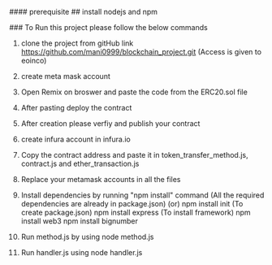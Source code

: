 
#### prerequisite ##
install nodejs and npm

### To Run this project please follow the below commands

1. clone the project from gitHub link https://github.com/mani0999/blockchain_project.git (Access is given to eoinco)

2. create meta mask account

3. Open Remix on broswer and paste the code from the ERC20.sol file

4. After pasting deploy the contract

5. After creation please verfiy and publish your contract

6. create infura account in infura.io
 
7. Copy the contract address and paste it in token_transfer_method.js, contract.js and ether_transaction.js

9. Replace your metamask accounts in all the files

10. Install dependencies by running "npm install" command (All the required dependencies are already in package.json)
(or)
npm install init (To create package.json)
npm install express (To install framework)
npm install web3
npm install bignumber

11. Run method.js by using node method.js

12. Run handler.js using node handler.js




